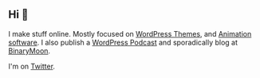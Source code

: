 ## Hi 👋

I make stuff online. Mostly focused on [WordPress Themes](https://prothemedesign.com), and [Animation software](https://brush.ninja). I also publish a [WordPress Podcast](https://wpbriefs.com) and sporadically blog at [BinaryMoon](https://www.binarymoon.co.uk).

I'm on [Twitter](https://twitter.com/binarymoon).
